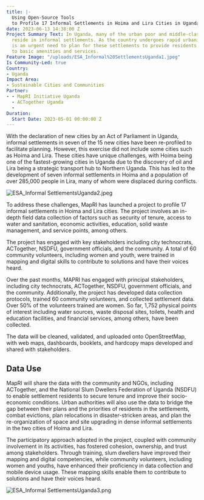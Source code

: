 ```yaml
---
title: |-
  Using Open-Source Tools
  to Profile 17 Informal Settlements in Hoima and Lira Cities in Uganda
date: 2023-06-13 14:38:00 Z
Project Summary Text: In Uganda, many of the urban poor and middle-class families
  reside in informal settlements. As the country undergoes rapid urbanization, there
  is an urgent need to plan for these settlements to provide residents with access
  to basic amenities and services.
Feature Image: "/uploads/ESA_Informal%20SettlementsUganda1.jpeg"
Is Community-Led: true
Country:
- Uganda
Impact Area:
- Sustainable Cities and Communities
Partner:
- - MapRI Initiative Uganda
  - ACTogether Uganda
  - 
Duration:
  Start Date: 2023-05-01 00:00:00 Z
---
```


With the declaration of new cities by an Act of Parliament in Uganda, informal settlements in seven of the 15 new cities have been re-profiled to facilitate planning. However, this exercise did not include some cities such as Hoima and Lira. These cities have unique challenges, with Hoima being one of the fastest-growing cities in Uganda due to the discovery of oil and Lira being a strategic transport hub to Northern Uganda. This has led to the development of seven informal settlements in Hoima and a population of over 285,000 people in Lira, many of whom were displaced during conflicts.

![ESA_Informal SettlementsUganda2.jpeg](/uploads/ESA_Informal%20SettlementsUganda2.jpeg)

To address these challenges, MapRI has launched a project to profile 17 informal settlements in Hoima and Lira cities. The project involves an in-depth field data collection of factors such as security of tenure, access to water and sanitation, economic activities, education, solid waste management, and service points, among others.

The project has engaged with key stakeholders including city technocrats, ACTogether, NSDFU, government officials, and the community. A total of 60 community volunteers, including women and youth, were trained in mapping and digital skills to contribute to solutions and have their voices heard.

Over the past months, MAPRI has engaged with principal stakeholders, including city technocrats, ACTogether, NSDFU, government officials, and the community. Additionally, the project has developed data collection protocols, trained 60 community volunteers, and collected settlement data. Over 50% of the volunteers trained are women. So far, 1,752 physical points of interest including water sources, waste disposal sites, toilets, health and education facilities, and financial services, among others, have been collected. 

The data will be cleaned, validated, and uploaded onto OpenStreetMap, with web maps, dashboards, booklets, and hardcopy maps developed and shared with stakeholders.

## Data Use

MapRI will share the data with the community and NGOs, including ACTogether, and the National Slum Dwellers Federation of Uganda (NSDFU) to enable settlement residents to secure tenure and improve their socio-economic conditions. Urban authorities will also use the data to bridge the gap between their plans and the priorities of residents in the settlements, combat evictions, plan relocations in disaster-stricken areas, and plan the re-organization of space and site upgrading in dense informal settlements in the two cities of Hoima and Lira.

The participatory approach adopted in the project, coupled with community involvement in its activities, has fostered cohesion, ownership, and trust among stakeholders. Through training, slum dwellers have improved their mapping and digital competencies, while community volunteers, including women and youths, have enhanced their proficiency in data collection and mobile device usage. These mapping skills enable them to contribute to solutions and have their voices heard.

![ESA_Informal SettlementsUganda3.png](/uploads/ESA_Informal%20SettlementsUganda3.png)